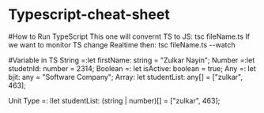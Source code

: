 # Typescript-cheat-sheet

#How to Run TypeScript 
This one will convernt TS to JS: tsc fileName.ts 
If we want to monitor TS change Realtime then: tsc fileName.ts --watch

#Variable in TS
String =:let firstName: string = "Zulkar Nayin";
Number =:let studetnId: number = 2314;
Boolean =: let isActive: boolean = true;
Any =: let bjit: any = "Software Company";
Array: let studentList: any[] = ["zulkar", 463];

Unit Type =: llet studentList: (string | number)[] = ["zulkar", 463];

